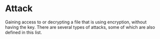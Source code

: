 # Attack

Gaining access to or decrypting a file that is using encryption, without having the key.
There are several types of attacks, some of which are also defined in this list.
